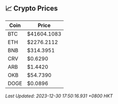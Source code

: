 ## 📈 Crypto Prices

| Coin | Price |
| ---- | ----- |
| BTC | $41604.1083 |
| ETH | $2276.2112 |
| BNB | $314.3951 |
| CRV | $0.6290 |
| ARB | $1.4420 |
| OKB | $54.7390 |
| DOGE | $0.0896 |

_Last Updated: 2023-12-30 17:50:16.931 +0800 HKT_
